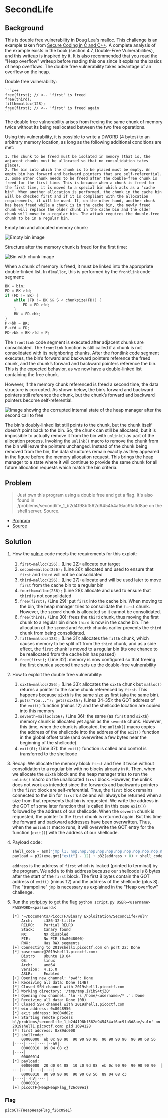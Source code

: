 # SecondLife

## Background

This is double free vulnerability in Doug Lea's malloc. This challenge is an example taken from [Secure Coding in C and C++](https://www.amazon.com/Secure-Coding-2nd-Software-Engineering/dp/0321822137). A complete analysis of the example exists in the book (section 4.7, Double-Free Vulnerabilities), and this writeup is inspired by it. It is also recommended that you read the "Heap overflow" writeup before reading this one since it explains the basics of heap overflows. The double free vulnerability takes advantage of an overflow on the heap.

Double free vulnerability:

    ```c++
    free(first); // <-- 'first' is freed
    free(third);
    fifth=malloc(128);
    free(first); // <-- 'first' is freed again
    ```

The double free vulnerability arises from freeing the same chunk of memory twice without its being reallocated between the two free operations.

Using this vulnerability, it is possible to write a DWORD (4 bytes) to an arbitrary memory location, as long as the following additional conditions are met:

    1. The chunk to be freed must be isolated in memory (that is, the adjacent chunks must be allocated so that no consolidation takes place).
    2. The bin into which the chunk is to be placed must be empty. An empty bin has forward and backward pointers that are self-referential.
    3. Some other chunk needs to be freed after the double-free chunk is freed for the first time. This is because when a chunk is freed for the first time, it is moved to a special bin which acts as a "cache bin". When another allocation is performed, the chunk in the cache bin will be checked first and if it is compliant with the allocation requirements, it will be used. If, on the other hand, another chunk has been freed while a chunk is in the cache bin, the newly freed chunk will replace the older chunk in the cache bin and the older chunk will move to a regular bin. The attack requires the double-free chunk to be in a regular bin.

Empty bin and allocated memory chunk:

![Empty bin image](empty_bin.png)

Structure after the memory chunk is freed for the first time:

![Bin with chunk image](bin_with_chunk.png)

When a chunk of memory is freed, it must be linked into the appropriate double-linked list. In `dlmalloc`, this is performed by the `frontlink` code segment:

```c++
BK = bin;
FD = BK->fd;
if (FD != BK) {
    while (FD != BK && S < chunksize(FD)) {
        FD = FD->fd;
    }
    BK = FD->bk;
}
P->bk = BK;
P->fd = FD;
FD->bk = BK->fd = P;
```

The `frontlink` code segment is executed after adjacent chunks are consolidated. The `frontlink` function is still called if a chunk is not consolidated with its neighboring chunks. After the frontlink code segment executes, the bin’s forward and backward pointers reference the freed chunk, and the chunk’s forward and backward pointers reference the bin. This is the expected behavior, as we now have a double-linked list containing the free chunk.

However, if the memory chunk referenced is freed a second time, the data structure is corrupted. As shown below, the bin’s forward and backward pointers still reference the chunk, but the chunk’s forward and backward pointers become self-referential.

![Image showing the corrupted internal state of the heap manager after the second call to free](second_call_to_free.png)

The bin's doubly-linked list still points to the chunk, but the chunk itself doesn't point back to the bin. So, the chunk can still be allocated, but it is impossible to actually remove it from the bin with `unlink()` as part of the allocation process. Invoking the `unlink()` macro to remove the chunk from the bin will leave the pointers unchanged. Instead of the chunk being removed from the bin, the data structures remain exactly as they appeared in the figure before the memory allocation request. This brings the heap manager to a state where it will continue to provide the same chunk for all future allocation requests which match the bin criteria.

## Problem

> Just pwn this program using a double free and get a flag. It's also found in /problems/secondlife_1_b2d4198bf562d945454af6ac9fa3d8ae on the shell server. Source.

* [Program](./vuln)
* [Source](./vuln.c)

## Solution

1. How the [vuln.c](./vuln.c) code meets the requirements for this exploit:

    1. `first=malloc(256);` (Line 22): allocate our target
    2. `second=malloc(256);` (Line 26): allocated and used to ensure that `first` and `third` will not be consolidated
    3. `third=malloc(256);` (Line 27): allocate and will be used later to move `first` from the cache bin to a regular bin
    4. `fourth=malloc(256);` (Line 28): allocate and used to ensure that `third` is not consolidated
    5. `free(first);` (Line 29): put `first` into the cache bin. When moving to the bin, the heap manager tries to consolidate the `first` chunk. However, the `second` chunk is allocated so it cannot be consolidated.
    6. `free(third);` (Line 30): frees the `third` chunk, thus moving the first chunk to a regular bin since `third` is now in the cache bin. The allocation of the `second` and `fourth` chunks earlier prevents the `third` chunk from being consolidated.
    7. `fifth=malloc(128);` (Line 31): allocates the `fifth` chunk, which causes memory to be split off from the `third` chunk, and as a side effect, the `first` chunk is moved to a regular bin (its one chance to be reallocated from the cache bin has passed)
    8. `free(first);` (Line 32): memory is now configured so that freeing the first chunk a second time sets up the double-free vulnerability

2. How to exploit the double free vulnerability:

    1. `sixth=malloc(256);` (Line 33): allocates the `sixth` chunk but `malloc()` returns a pointer to the same chunk referenced by `first`. This happens because `sixth` is the same size as first (aka the same bin).
    2. `puts("You..."); gets(sixth);` (Lines 34-35): the GOT address of the `exit()` function (minus 12) and the shellcode location are copied into this memory
    3. `seventh=malloc(256);` (Line 36): the same (as `first` and `sixth`) memory chunk is allocated yet again as the `seventh` chunk. However, this time, when the chunk is allocated, the `unlink()` macro copies the address of the shellcode into the address of the `exit()` function in the global offset table (and overwrites a few bytes near the beginning of the shellcode).
    4. `exit(0);` (Line 37): the `exit()` function is called and control is transferred to the shellcode

3. Recap: We allocate the memory block `first` and free it twice without consolidation to a regular bin with no blocks already in it. Then, when we allocate the `sixth` block and the heap manager tries to run the `unlink()` macro on the unallocated `first` block. However, the unlink does not work as intended since the forwards and backwards pointers in the `first` block are self-referential. Thus, the `first` block remains connected to the bin for `first`'s size and will always be returned when a size from that represents that bin is requested. We write the address in the GOT of some later function that is called (in this case `exit()`) followed by the address of our shellcode. When the `seventh` chunk is requested, the pointer to the `first` chunk is returned again. But this time the forward and backward addresses have been overwritten. Thus, when the `unlink()` macro runs, it will overwrite the GOT entry for the function (`exit()`) with the address of our shellcode.

4. Payload code:

    ```python
    shell_code = asm('jmp l1; nop;nop;nop;nop;nop;nop;nop;nop;nop;nop;nop;nop; l1: push {}; ret;'.format(hex(exe.symbols["win"])))
    payload = p32(exe.got["exit"] - 12) + p32(address + 8) + shell_code
    ```

    `address` is the address of `first` which is leaked (printed to terminal) by the program. We add `8` to this address because our shellcode is 8 bytes after the start of the `first` block. The first 8 bytes contain the GOT address of `exit()` (minus 12) and the address of the shellcode (plus 8). The "trampoline" `jmp` is necessary as explained in the "Heap overflow" challenge.

5. Run the [script.py](script.py) to get the flag `python script.py USER=<username> PASSWORD=<password>`:

    ```
    [*] '~/Documents/PicoCTF/Binary Exploitation/SecondLife/vuln'
        Arch:     i386-32-little
        RELRO:    Partial RELRO
        Stack:    Canary found
        NX:       NX disabled
        PIE:      No PIE (0x8048000)
        RWX:      Has RWX segments
    [+] Connecting to 2019shell1.picoctf.com on port 22: Done
    [*] <username>@2019shell1.picoctf.com:
        Distro    Ubuntu 18.04
        OS:       linux
        Arch:     amd64
        Version:  4.15.0
        ASLR:     Enabled
    [+] Opening new channel: 'pwd': Done
    [+] Receiving all data: Done (14B)
    [*] Closed SSH channel with 2019shell1.picoctf.com
    [*] Working directory: '/tmp/tmp.iYib94tjZQ'
    [+] Opening new channel: 'ln -s /home/<username>/* .': Done
    [+] Receiving all data: Done (0B)
    [*] Closed SSH channel with 2019shell1.picoctf.com
    [*] win address: 0x8048956
    [*] exit address: 0x804d02c
    [+] Starting remote process b'/problems/secondlife_1_b2d4198bf562d945454af6ac9fa3d8ae/vuln' on 2019shell1.picoctf.com: pid 1694128
    [*] first address: 0x89dc008
    [*] shellcode:
        00000000  eb 0c 90 90  90 90 90 90  90 90 90 90  90 90 68 56  │····│····│····│··hV│
        00000010  89 04 08 c3                                         │····│
        00000014
    [*] payload:
        00000000  20 d0 04 08  10 c0 9d 08  eb 0c 90 90  90 90 90 90  │ ···│····│····│····│
        00000010  90 90 90 90  90 90 68 56  89 04 08 c3               │····│··hV│····│
        0000001c
    [+] picoCTF{HeapHeapFlag_f26c09e1}
    ```

### Flag

`picoCTF{HeapHeapFlag_f26c09e1}`